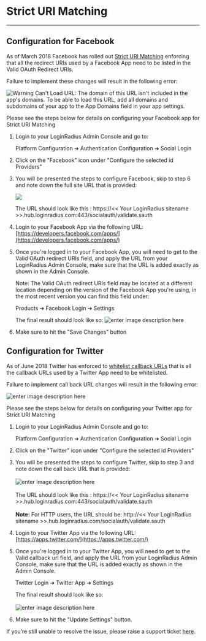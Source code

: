 Strict URI Matching
====


-------
## Configuration for Facebook

As of March 2018 Facebook has rolled out [Strict URI Matching](https://developers.facebook.com/blog/post/2017/12/18/strict-uri-matching/) enforcing that all the redirect URIs used by a Facebook App need to be listed in the Valid OAuth Redirect URIs.

Failure to implement these changes will result in the following error:

![Warning
Can't Load URL: The domain of this URL isn't included in the app's domains. To be able to load this URL, add all domains and subdomains of your app to the App Domains field in your app settings.](https://apidocs.lrcontent.com/images/Screenshot-2018-03-19-09-36-49_278295aafe74212cf27.45095688.png "Facebook Strict URL Matching error")

Please see the steps below for details on configuring your Facebook app for Strict URI Matching

1. Login to your LoginRadius Admin Console and go to:

	Platform Configuration ➔ Authentication Configuration ➔ Social Login
	
2. Click on the "Facebook" icon under "Configure the selected id Providers"

3. You will be presented the steps to configure Facebook, skip to step 6 and note down the full site URL that is provided:

    ![](https://apidocs.lrcontent.com/images/pasted-image-0_84795eb6aaafc0ce46-83145244_234445ec42c9ce66e36.38052993.png "")
	
	The URL should look like this : https://<< Your LoginRadius sitename >>.hub.loginradius.com:443/socialauth/validate.sauth
	
4. Login to your Facebook App via the following URL: [https://developers.facebook.com/apps/](https://developers.facebook.com/apps/)

5. Once you're logged in to your Facebook App, you will need to get to the Valid OAuth redirect URIs field, and apply the URL from your LoginRadius Admin Console, make sure that the URL is added exactly as shown in the Admin Console.

	Note: The Valid OAuth redirect URIs field may be located at a different location depending on the version of the Facebook App you're using, in the most recent version you can find this field under:
	
	Products ➔ Facebook Login ➔ Settings
	
	The final result should look like so:
	![enter image description here](https://apidocs.lrcontent.com/images/Screenshot-2018-03-19-08-51-09_59975aafdcb54d6294.67838072.png "enter image title here")
 
6. Make sure to hit the "Save Changes" button

## Configuration for Twitter

As of June 2018 Twitter has enforced to [whitelist callback URLs](https://twittercommunity.com/t/action-required-sign-in-with-twitter-users-must-whitelist-callback-urls/105342) that is all the callback URLs used by a Twitter App need to be whitelisted.

Failure to implement call back URL changes will result in the following error:

![enter image description here](https://apidocs.lrcontent.com/images/twitter_err_224855b2100fbdb1aa7.14331054.png "twitter error")

Please see the steps below for details on configuring your Twitter app for Strict URI Matching


1. Login to your LoginRadius Admin Console and go to:

	Platform Configuration ➔ Authentication Configuration ➔ Social Login

2. Click on the "Twitter" icon under "Configure the selected id Providers"

3. You will be presented the steps to configure Twitter, skip to step 3 and note down the call back URL that is provided:
<br><br>![enter image description here](https://apidocs.lrcontent.com/images/11_94215eb6aba9a29c79.38270792.png "enter image title here")
<br><br>The URL should look like this : https://<< Your LoginRadius sitename >>.hub.loginradius.com:443/socialauth/validate.sauth
<br><br>**Note:** For HTTP users, the URL should be: http://<< Your LoginRadius sitename >>.hub.loginradius.com/socialauth/validate.sauth
4. Login to your Twitter App via the following URL: [https://apps.twitter.com/](https://apps.twitter.com/)

5. Once you're logged in to your Twitter App, you will need to get to the Valid callback url field, and apply the URL from your LoginRadius Admin Console, make sure that the URL is added exactly as shown in the Admin Console.

	Twitter Login ➔ Twitter App ➔ Settings

	The final result should look like so:
	<br><br>![enter image description here](https://apidocs.lrcontent.com/images/tt1_318365b210df36e1f95.07116197.png "")

6. Make sure to hit the "Update Settings" button.

If you’re still unable to resolve the issue, please raise a support ticket [here](https://adminconsole.loginradius.com/support/tickets/open-a-new-ticket).